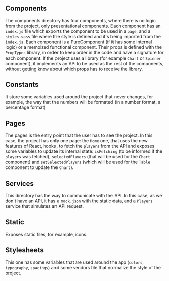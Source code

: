## Components
The components directory has four components, where there is no logic from the project, only presentational components. Each component has an `index.js` file which exports the component to be used in a `page`, and a `styles.sass` file where the style is defined and it's being imported from the `index.js`. Each component is a PureComponent (if it has some internal logic) or a memoized functional component. Their props is defined with the `PropTypes` library, in order to keep order in the code and have a signature for each component. If the project uses a library (for example `Chart` or `Spinner` component), it implements an API to be used as the rest of the components, without getting know about which props has to receive the library.

## Constants
It store some variables used around the project that never changes, for example, the way that the numbers will be formated (in a number format, a percentage format)

## Pages
The pages is the entry point that the user has to see the project. In this case, the project has only one page: the `Home` one, that uses the new features of React, hooks, to fetch the `players` from the API and exposes some variables to update its internal state: `isFetching` (to be informed if the `players` was fetched), `selectedPlayers` (that will be used for the `Chart` component) and `setSelectedPlayers` (which will be used for the `Table` component to update the `Chart`).

## Services
This directory has the way to communicate with the API. In this case, as we don't have an API, it has a `mock.json` with the static data, and a `Players` service that simulates an API request.

## Static
Exposes static files, for example, icons.

## Stylesheets
This one has some variables that are used around the app (`colors`, `typography`, `spacings`) and some vendors file that normalize the style of the project.
